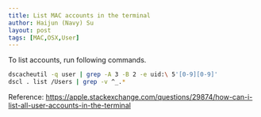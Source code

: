 ```yaml
---
title: List MAC accounts in the terminal
author: Haijun (Navy) Su
layout: post
tags: [MAC,OSX,User]
---
```

To list accounts, run following commands.
~~~ bash
dscacheutil -q user | grep -A 3 -B 2 -e uid:\ 5'[0-9][0-9]'
dscl . list /Users | grep -v ^_.*
~~~

Reference: <https://apple.stackexchange.com/questions/29874/how-can-i-list-all-user-accounts-in-the-terminal>
